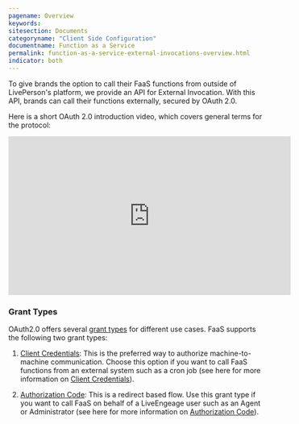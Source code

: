 ```yaml
---
pagename: Overview
keywords:
sitesection: Documents
categoryname: "Client Side Configuration"
documentname: Function as a Service
permalink: function-as-a-service-external-invocations-overview.html
indicator: both
---
```


To give brands the option to call their FaaS functions from outside of LivePerson's platform, we provide an API for External Invocation. With this API, brands can call their functions externally, secured by OAuth 2.0.

Here is a short OAuth 2.0 introduction video, which covers general terms for the protocol:

<iframe width="560" height="315" src="https://www.youtube.com/embed/CPbvxxslDTU" frameborder="0" allow="accelerometer; autoplay; encrypted-media; gyroscope; picture-in-picture" allowfullscreen></iframe>

### Grant Types

OAuth2.0 offers several [grant types](https://oauth.net/2/grant-types/) for different use cases. FaaS supports the following two grant types:

1. [Client Credentials](function-as-a-service-external-invocations-client-credentials.html): This is the preferred way to authorize machine-to-machine communication. Choose this option if you want to call FaaS functions from an external system such as a cron job (see here for more information on [Client Credentials](https://oauth.net/2/grant-types/client-credentials/)).

2. [Authorization Code](function-as-a-service-external-invocations-authorization-code.html): This is a redirect based flow. Use this grant type if you want to call FaaS on behalf of a LiveEngeage user such as an Agent or Administrator (see here for more information on [Authorization Code](https://oauth.net/2/grant-types/authorization-code/)).
